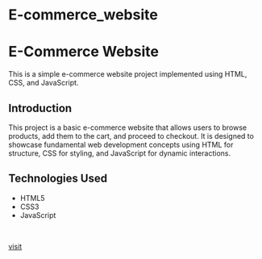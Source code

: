 ﻿# E-commerce_website
# E-Commerce Website

This is a simple e-commerce website project implemented using HTML, CSS, and JavaScript.

## Introduction

This project is a basic e-commerce website that allows users to browse products, add them to the cart, and proceed to checkout. It is designed to showcase fundamental web development concepts using HTML for structure, CSS for styling, and JavaScript for dynamic interactions.

## Technologies Used

- HTML5
- CSS3
- JavaScript

<br>

[visit](https://poorani-27.github.io/E-commerce_website/)
